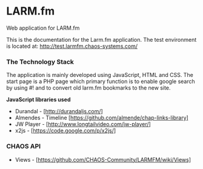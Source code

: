 LARM.fm
======

Web application for LARM.fm

This is the documentation for the Larm.fm application. The test environment is located at:
http://test.larmfm.chaos-systems.com/

### The Technology Stack
The application is mainly developed using JavaScript, HTML and CSS. The start page is a PHP page which primary function is to enable google search by using #! and to convert old larm.fm bookmarks to the new site.

**JavaScript libraries used**
* Durandal - [http://durandaljs.com/]
* Almendes - Timeline [https://github.com/almende/chap-links-library]
* JW Player - [http://www.longtailvideo.com/jw-player/]
* x2js - [https://code.google.com/p/x2js/]

### CHAOS API
* Views - [https://github.com/CHAOS-Community/LARMFM/wiki/Views]
